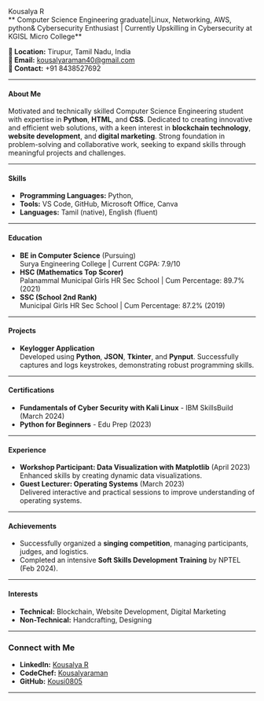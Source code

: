  Kousalya R  
** Computer Science Engineering graduate|Linux, Networking, AWS, python& Cybersecurity Enthusiast | Currently Upskilling in Cybersecurity at KGISL Micro College**  

**📍 Location:** Tirupur, Tamil Nadu, India  
**📧 Email:** kousalyaraman40@gmail.com  
**📱 Contact:** +91 8438527692  

---

#### **About Me**  
Motivated and technically skilled Computer Science Engineering student with expertise in **Python**, **HTML**, and **CSS**. Dedicated to creating innovative and efficient web solutions, with a keen interest in **blockchain technology**, **website development**, and **digital marketing**. Strong foundation in problem-solving and collaborative work, seeking to expand skills through meaningful projects and challenges.

---

#### **Skills**  
- **Programming Languages:** Python, 
- **Tools:** VS Code, GitHub, Microsoft Office, Canva  
- **Languages:** Tamil (native), English (fluent)  

---

#### **Education**  
- **BE in Computer Science** (Pursuing)  
  Surya Engineering College | Current CGPA: 7.9/10  
- **HSC (Mathematics Top Scorer)**  
  Palanammal Municipal Girls HR Sec School | Cum Percentage: 89.7% (2021)  
- **SSC (School 2nd Rank)**  
  Municipal Girls HR Sec School | Cum Percentage: 87.2% (2019)  

---

#### **Projects**  
- **Keylogger Application**  
  Developed using **Python**, **JSON**, **Tkinter**, and **Pynput**. Successfully captures and logs keystrokes, demonstrating robust programming skills.

---

#### **Certifications**  
- **Fundamentals of Cyber Security with Kali Linux** - IBM SkillsBuild (March 2024)  
- **Python for Beginners** - Edu Prep (2023)  

---

#### **Experience**  
- **Workshop Participant: Data Visualization with Matplotlib** (April 2023)  
  Enhanced skills by creating dynamic data visualizations.  
- **Guest Lecturer: Operating Systems** (March 2023)  
  Delivered interactive and practical sessions to improve understanding of operating systems.  

---

#### **Achievements**  
- Successfully organized a **singing competition**, managing participants, judges, and logistics.  
- Completed an intensive **Soft Skills Development Training** by NPTEL (Feb 2024).  

---

#### **Interests**  
- **Technical:** Blockchain, Website Development, Digital Marketing  
- **Non-Technical:** Handcrafting, Designing  

--- 

### Connect with Me  
- **LinkedIn:** [Kousalya R](#)  
- **CodeChef:** [Kousalyaraman](#)  
- **GitHub:** [Kousi0805](#)  

--- 

 
